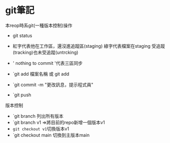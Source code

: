 # git筆記
本reop時系git(一種版本控制)操作

 - git status

 -  紅字代表他在工作區，還沒進追蹤區(staging)
 綠字代表檔案在staging 受追蹤(tracking)也未受追蹤(untrcking)
 - ' nothing to commit '代表三區同步 

 - `git add 檔案名稱 或 git add

 - `git commit -m "更改訊息，提示程式員"
 
 - `git push

 版本控制

 - `git branch 列出所有版本
 - `git branch v1  =>將目前的repo新增一個版本v1
 - `git checkout v1`切換版本v1
 - `git checkout main 切換到主版本main

